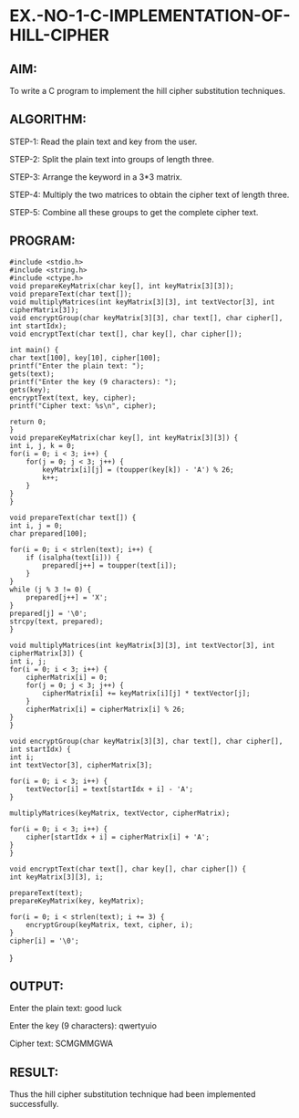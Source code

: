# EX.-NO-1-C-IMPLEMENTATION-OF-HILL-CIPHER

## AIM:
To write a C program to implement the hill cipher substitution techniques.

## ALGORITHM:

STEP-1: Read the plain text and key from the user.

STEP-2: Split the plain text into groups of length three.

STEP-3: Arrange the keyword in a 3*3 matrix.

STEP-4: Multiply the two matrices to obtain the cipher text of length three.

STEP-5: Combine all these groups to get the complete cipher text.

## PROGRAM: 
    #include <stdio.h>
    #include <string.h>
    #include <ctype.h>
    void prepareKeyMatrix(char key[], int keyMatrix[3][3]);
    void prepareText(char text[]);
    void multiplyMatrices(int keyMatrix[3][3], int textVector[3], int cipherMatrix[3]);
    void encryptGroup(char keyMatrix[3][3], char text[], char cipher[], int startIdx);
    void encryptText(char text[], char key[], char cipher[]);

    int main() {
    char text[100], key[10], cipher[100];
    printf("Enter the plain text: ");
    gets(text);
    printf("Enter the key (9 characters): ");
    gets(key);
    encryptText(text, key, cipher);
    printf("Cipher text: %s\n", cipher);

    return 0;
    }
    void prepareKeyMatrix(char key[], int keyMatrix[3][3]) {
    int i, j, k = 0;
    for(i = 0; i < 3; i++) {
        for(j = 0; j < 3; j++) {
            keyMatrix[i][j] = (toupper(key[k]) - 'A') % 26;
            k++;
        }
    }
    }

    void prepareText(char text[]) {
    int i, j = 0;
    char prepared[100];
    
    for(i = 0; i < strlen(text); i++) {
        if (isalpha(text[i])) {
            prepared[j++] = toupper(text[i]);
        }
    }
    while (j % 3 != 0) {
        prepared[j++] = 'X';
    }
    prepared[j] = '\0';
    strcpy(text, prepared);
    }

    void multiplyMatrices(int keyMatrix[3][3], int textVector[3], int cipherMatrix[3]) {
    int i, j;
    for(i = 0; i < 3; i++) {
        cipherMatrix[i] = 0;
        for(j = 0; j < 3; j++) {
            cipherMatrix[i] += keyMatrix[i][j] * textVector[j];
        }
        cipherMatrix[i] = cipherMatrix[i] % 26;
    }
    }

    void encryptGroup(char keyMatrix[3][3], char text[], char cipher[], int startIdx) {
    int i;
    int textVector[3], cipherMatrix[3];

    for(i = 0; i < 3; i++) {
        textVector[i] = text[startIdx + i] - 'A';
    }

    multiplyMatrices(keyMatrix, textVector, cipherMatrix);

    for(i = 0; i < 3; i++) {
        cipher[startIdx + i] = cipherMatrix[i] + 'A';
    }
    }

    void encryptText(char text[], char key[], char cipher[]) {
    int keyMatrix[3][3], i;

    prepareText(text);
    prepareKeyMatrix(key, keyMatrix);

    for(i = 0; i < strlen(text); i += 3) {
        encryptGroup(keyMatrix, text, cipher, i);
    }
    cipher[i] = '\0';
}

## OUTPUT:
Enter the plain text: good luck

Enter the key (9 characters): qwertyuio

Cipher text: SCMGMMGWA
## RESULT:
  Thus the hill cipher substitution technique had been implemented successfully.
